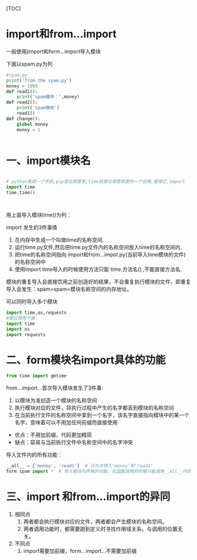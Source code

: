 [TOC]

# import和from...import

一般使用jimport和form...import导入模块

下面以spam.py为列

```python
#spam.py
print('from the spam.py')
money = 1000
def read1():
    print('spam模块：',money)
def read2():
    print('spam模块')
    read1()
def change():
    global money
    money = 1
    

```





# 一、import模块名

```python

# python看成一个手机,pip是应用管家,time就是应用管家里的一个应用,要用它,import
import time
time.time()




```

用上面导入模块time()为列：

import 发生的3件事情

1. 在内存中生成一个叫做time的名称空间.
2. 运行time.py文件,然后把time.py文件内的名称空间放入time的名称空间内.
3.  把time的名称空间指向 import和from...impot.py(当前导入time模块的文件)  的名称空间中
4. 使用import time导入的时候使用方法只能 time.方法名()  ,不能直接方法名.

模块的重复导入会直接饮用之前创造好的结果，不会重复执行模块的文件，即重复导入会发生：spam=spam=模块名称空间的内存地址。



可以同时导入多个模块

```python
import time,os,requests
#建议使用下面
import time
import os
import requests

```

# 二、form模块名import具体的功能

```python
from time import gmtime
```

from...import...首次导入模块发生了3件事:

1. 以模块为准创造一个模块的名称空间
2. 执行模块对应的文件，将执行过程中产生的名字都丢到模块的名称空间
3. 在当前执行文件的名称空间中拿到一个名字，该名字直接指向模块中的某一个名字，意味着可以不用加任何前缀而直接使用

- 优点：不用加前缀，代码更加精简
- 缺点：容易与当前执行文件中名称空间中的名字冲突

导入文件内的所有功能：

```python
__all__ = ['money', 'read1']  # 只允许导入'money'和'read1'
form spam import *  # 导入模块内所有的功能，在函数调用的时候只能调用__all__内的函数和变量名，受到__all__的限制
```



# 三、import 和from...import的异同

1. 相同点
   1. 两者都会执行模块对应的文件，两者都会产生模块的名称空间。
   2. 两者调用功能时，都需要跑到定义时寻找作用域关系，与调用的位置无关。
2. 不同点
   1. import需要加前缀，form...import...不需要加前缀